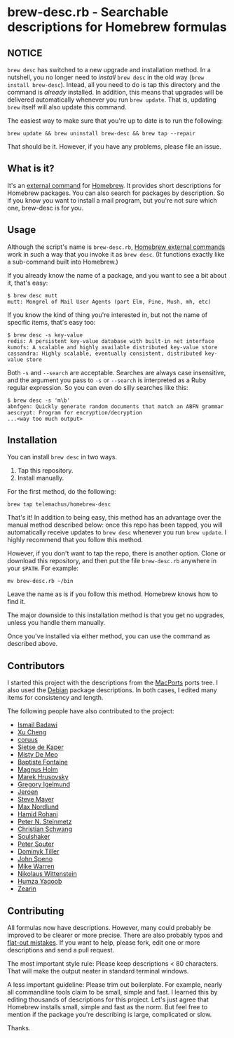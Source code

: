 # brew-desc.rb - Searchable descriptions for Homebrew formulas

## NOTICE

`brew desc` has switched to a new upgrade and installation method.
In a nutshell, you no longer need to *install* `brew desc` in the old way
(`brew install brew-desc`). Intead, all you need to do is tap this directory
and the command is *already* installed. In addition, this means that upgrades
will be delivered automatically whenever you run `brew update`. That is,
updating `brew` itself will also update this command.

The easiest way to make sure that you're up to date is to run the following:

    brew update && brew uninstall brew-desc && brew tap --repair

That should be it. However, if you have any problems, please file an issue.

## What is it?

It's an [external command][ec] for [Homebrew][h]. It provides short
descriptions for Homebrew packages. You can also search for packages by
description. So if you know you want to install a mail program, but you're
not sure which one, brew-desc is for you.

[ec]: https://github.com/Homebrew/homebrew/blob/master/share/doc/homebrew/External-Commands.md
[h]: https://github.com/Homebrew/homebrew

## Usage

Although the script's name is `brew-desc.rb`, [Homebrew external
commands][ec] work in such a way that you invoke it as `brew desc`. (It
functions exactly like a sub-command built into Homebrew.)

If you already know the name of a package, and you want to see a bit about
it, that's easy:

    $ brew desc mutt
    mutt: Mongrel of Mail User Agents (part Elm, Pine, Mush, mh, etc)

If you know the kind of thing you're interested in, but not the name of
specific items, that's easy too:

    $ brew desc -s key-value
    redis: A persistent key-value database with built-in net interface
    kumofs: A scalable and highly available distributed key-value store
    cassandra: Highly scalable, eventually consistent, distributed key-value store

Both `-s` and `--search` are acceptable. Searches are always case
insensitive, and the argument you pass to `-s` or `--search` is interpreted
as a Ruby regular expression. So you can even do silly searches like this:

    $ brew desc -s 'm\b'
    abnfgen: Quickly generate random documents that match an ABFN grammar
    aescrypt: Program for encryption/decryption
    ...<way too much output>

## Installation

You can install `brew desc` in two ways.

1. Tap this repository.
1. Install manually.

For the first method, do the following:

    brew tap telemachus/homebrew-desc

That's it! In addition to being easy, this method has an advantage over the
manual method described below: once this repo has been tapped, you will
automatically receive updates to `brew desc` whenever you run `brew update`.
I highly recommend that you follow this method.

However, if you don't want to tap the repo, there is another option. Clone or
download this repository, and then put the file `brew-desc.rb` anywhere in your
`$PATH`. For example:

    mv brew-desc.rb ~/bin

Leave the name as is if you follow this method. Homebrew knows how to find
it.

The major downside to this installation method is that you get no upgrades,
unless you handle them manually.

Once you've installed via either method, you can use the command as
described above.

## Contributors

I started this project with the descriptions from the
[MacPorts](http://www.macports.org/) ports tree. I also used the
[Debian](http://www.debian.org/) package descriptions. In both cases,
I edited many items for consistency and length.

The following people have also contributed to the project:

+ [Ismail Badawi](https://github.com/isbadawi)
+ [Xu Cheng](https://github.com/xu-cheng)
+ [coruus](https://github.com/coruus)
+ [Sietse de Kaper](https://github.com/targeter)
+ [Misty De Meo](https://github.com/mistydemeo)
+ [Baptiste Fontaine](https://github.com/bfontaine)
+ [Magnus Holm](https://github.com/judofyr)
+ [Marek Hrusovsky](https://github.com/xhruso00)
+ [Gregory Igelmund](https://github.com/grekko)
+ [Jeroen](https://github.com/osscca)
+ [Steve Mayer](https://github.com/mayersj1)
+ [Max Nordlund](https://github.com/maxnordlund)
+ [Hamid Rohani](https://github.com/hamid914)
+ [Peter N. Steinmetz](https://github.com/PeterNSteinmetz)
+ [Christian Schwang](https://github.com/CSchwang)
+ [Soulshaker](https://github.com/soulshaker)
+ [Peter Souter](https://github.com/petems)
+ [Dominyk Tiller](https://github.com/DomT4)
+ [John Speno](https://github.com/JohnSpeno)
+ [Mike Warren](https://github.com/workmade)
+ [Nikolaus Wittenstein](https://github.com/adzenith)
+ [Humza Yaqoob](https://github.com/secondplanet)
+ [Zearin](https://github.com/Zearin)

## Contributing

All formulas now have descriptions. However, many could probably be
improved to be clearer or more precise. There are also probably typos and
[flat-out mistakes][oops]. If you want to help, please fork, edit one or
more descriptions and send a pull request.

[oops]: https://github.com/telemachus/homebrew-desc/issues/47

The most important style rule: Please keep descriptions &lt; 80 characters.
That will make the output neater in standard terminal windows.

A less important guideline: Please trim out boilerplate. For example,
nearly all commandline tools claim to be small, simple and fast. I learned
this by editing thousands of descriptions for this project. Let's just
agree that Homebrew installs small, simple and fast as the norm. But feel
free to mention if the package you're describing is large, complicated or
slow.

Thanks.
